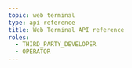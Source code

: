 ```yaml
---
topic: web terminal
type: api-reference
title: Web Terminal API reference
roles:
  - THIRD_PARTY_DEVELOPER
  - OPERATOR
---
```


<GithubCode fileUrl="https://github.com/working-group-two/wgtwoapis/blob/master/wgtwo/webterminal/v0/webterminal.proto" />
